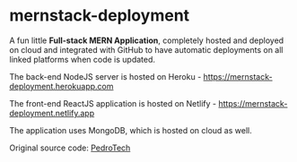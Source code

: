 # mernstack-deployment

A fun little **Full-stack MERN Application**, completely hosted and deployed on cloud and integrated with GitHub to have automatic deployments on all linked platforms when code is updated.

The back-end NodeJS server is hosted on Heroku - https://mernstack-deployment.herokuapp.com

The front-end ReactJS application is hosted on Netlify - https://mernstack-deployment.netlify.app

The application uses MongoDB, which is hosted on cloud as well.

Original source code: [PedroTech](https://www.youtube.com/watch?v=Z_D4w6HmT8k&t=1396s)
